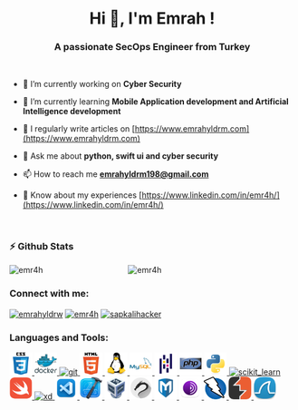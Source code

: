 <h1 align="center">Hi 👋, I'm Emrah !</h1>
<h3 align="center">A passionate SecOps Engineer from Turkey</h3>

<br>

- 🔭 I’m currently working on **Cyber Security**

- 🌱 I’m currently learning **Mobile Application development and Artificial Intelligence development**

- 📝 I regularly write articles on [https://www.emrahyldrm.com](https://www.emrahyldrm.com)

- 💬 Ask me about **python, swift ui and cyber security**

- 📫 How to reach me **emrahyldrm198@gmail.com**

- 📄 Know about my experiences [https://www.linkedin.com/in/emr4h/](https://www.linkedin.com/in/emr4h/)

<br>

### :zap: Github Stats

<p>
&nbsp;<img align="left" src="https://github-readme-stats.vercel.app/api?username=emr4h&show_icons=true&theme=chartreuse-dark&include_all_commits=true" alt="emr4h" width="40%">

<img src="https://github-readme-stats.vercel.app/api/top-langs?username=emr4h&show_icons=true&theme=react&include_all_commits=true&layout=compact" alt="emr4h" width="37%">
</p>

<h3 align="left">Connect with me:</h3>
<p align="left">
<a href="https://twitter.com/emrahyldrw" target="blank"><img align="center" src="https://raw.githubusercontent.com/rahuldkjain/github-profile-readme-generator/master/src/images/icons/Social/twitter.svg" alt="emrahyldrw" height="30" width="40" /></a>
<a href="https://linkedin.com/in/emr4h" target="blank"><img align="center" src="https://raw.githubusercontent.com/rahuldkjain/github-profile-readme-generator/master/src/images/icons/Social/linked-in-alt.svg" alt="emr4h" height="30" width="40" /></a>
<a href="https://instagram.com/sapkalihacker" target="blank"><img align="center" src="https://raw.githubusercontent.com/rahuldkjain/github-profile-readme-generator/master/src/images/icons/Social/instagram.svg" alt="sapkalihacker" height="30" width="40" /></a>
</p>

<h3 align="left">Languages and Tools:</h3>
<p align="left"> <a href="https://www.w3schools.com/css/" target="_blank" rel="noreferrer"> <img src="https://raw.githubusercontent.com/devicons/devicon/master/icons/css3/css3-original-wordmark.svg" alt="css3" width="40" height="40"/> </a> <a href="https://www.docker.com/" target="_blank" rel="noreferrer"> <img src="https://raw.githubusercontent.com/devicons/devicon/master/icons/docker/docker-original-wordmark.svg" alt="docker" width="40" height="40"/> </a> <a href="https://git-scm.com/" target="_blank" rel="noreferrer"> <img src="https://www.vectorlogo.zone/logos/git-scm/git-scm-icon.svg" alt="git" width="40" height="40"/> </a> <a href="https://www.w3.org/html/" target="_blank" rel="noreferrer"> <img src="https://raw.githubusercontent.com/devicons/devicon/master/icons/html5/html5-original-wordmark.svg" alt="html5" width="40" height="40"/> </a> <a href="https://www.linux.org/" target="_blank" rel="noreferrer"> <img src="https://raw.githubusercontent.com/devicons/devicon/master/icons/linux/linux-original.svg" alt="linux" width="40" height="40"/> </a> <a href="https://www.mysql.com/" target="_blank" rel="noreferrer"> <img src="https://raw.githubusercontent.com/devicons/devicon/master/icons/mysql/mysql-original-wordmark.svg" alt="mysql" width="40" height="40"/> </a> <a href="https://pandas.pydata.org/" target="_blank" rel="noreferrer"> <img src="https://raw.githubusercontent.com/devicons/devicon/2ae2a900d2f041da66e950e4d48052658d850630/icons/pandas/pandas-original.svg" alt="pandas" width="40" height="40"/> </a> <a href="https://www.php.net" target="_blank" rel="noreferrer"> <img src="https://raw.githubusercontent.com/devicons/devicon/master/icons/php/php-original.svg" alt="php" width="40" height="40"/> </a> <a href="https://www.python.org" target="_blank" rel="noreferrer"> <img src="https://raw.githubusercontent.com/devicons/devicon/master/icons/python/python-original.svg" alt="python" width="40" height="40"/> </a> <a href="https://scikit-learn.org/" target="_blank" rel="noreferrer"> <img src="https://upload.wikimedia.org/wikipedia/commons/0/05/Scikit_learn_logo_small.svg" alt="scikit_learn" width="40" height="40"/> </a> <a href="https://developer.apple.com/swift/" target="_blank" rel="noreferrer"> <img src="https://raw.githubusercontent.com/devicons/devicon/master/icons/swift/swift-original.svg" alt="swift" width="40" height="40"/> </a> <a href="https://www.adobe.com/products/xd.html" target="_blank" rel="noreferrer"> <img src="https://cdn.worldvectorlogo.com/logos/adobe-xd.svg" alt="xd" width="40" height="40"/> </a> <a href="https://code.visualstudio.com" target="_blank" rel="noreferrer"> <img src="/icons/vscode.png" alt="css3" width="40" height="40"/> </a> <a href="https://developer.apple.com/xcode/resources/" target="_blank" rel="noreferrer"> <img src="/icons/xcode.png" alt="css3" width="40" height="40"/> </a> <a href="https://www.virtualbox.org" target="_blank" rel="noreferrer"> <img src="/icons/virtualbox.png" alt="css3" width="40" height="40"/> </a> <a href="https://www.kali.org" target="_blank" rel="noreferrer"> <img src="/icons/kali.png" alt="css3" width="40" height="40"/> </a> <a href="https://www.metasploit.com" target="_blank" rel="noreferrer"> <img src="/icons/metasploit.png" alt="css3" width="40" height="40"/> </a> <a href="https://www.torproject.org" target="_blank" rel="noreferrer"> <img src="/icons/tor.png" alt="css3" width="40" height="40"/> </a> <a href="https://www.zaproxy.org" target="_blank" rel="noreferrer"> <img src="/icons/zap.png" alt="css3" width="40" height="40"/> </a> <a href="https://portswigger.net/burp" target="_blank" rel="noreferrer"> <img src="/icons/burp.png" alt="css3" width="40" height="40"/> </a> <a href="https://www.wireshark.org" target="_blank" rel="noreferrer"> <img src="/icons/wireshark.png" alt="css3" width="40" height="40"/> </a> 

</p>
